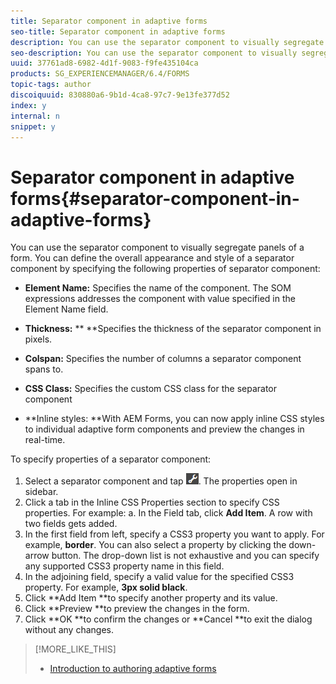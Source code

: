 ```yaml
---
title: Separator component in adaptive forms
seo-title: Separator component in adaptive forms
description: You can use the separator component to visually segregate sections of a form.
seo-description: You can use the separator component to visually segregate sections of a form.
uuid: 37761ad8-6982-4d1f-9083-f9fe435104ca
products: SG_EXPERIENCEMANAGER/6.4/FORMS
topic-tags: author
discoiquuid: 830880a6-9b1d-4ca8-97c7-9e13fe377d52
index: y
internal: n
snippet: y
---
```


# Separator component in adaptive forms{#separator-component-in-adaptive-forms}

You can use the separator component to visually segregate panels of a form. You can define the overall appearance and style of a separator component by specifying the following properties of separator component:

* **Element Name:** Specifies the name of the component. The SOM expressions addresses the component with value specified in the Element Name field.
* **Thickness:** ** **Specifies the thickness of the separator component in pixels.

* **Colspan:** Specifies the number of columns a separator component spans to.
* **CSS Class:** Specifies the custom CSS class for the separator component
* **Inline styles: **With AEM Forms, you can now apply inline CSS styles to individual adaptive form components and preview the changes in real-time.

To specify properties of a separator component:

1. Select a separator component and tap ![](assets/cmppr.png). The properties open in sidebar.
1. Click a tab in the Inline CSS Properties section to specify CSS properties. For example: a. In the Field tab, click **Add Item**. A row with two fields gets added.
1. In the first field from left, specify a CSS3 property you want to apply. For example, **border**. You can also select a property by clicking the down-arrow button. The drop-down list is not exhaustive and you can specify any supported CSS3 property name in this field.
1. In the adjoining field, specify a valid value for the specified CSS3 property. For example, **3px solid black**.
1. Click **Add Item **to specify another property and its value.
1. Click **Preview **to preview the changes in the form.
1. Click **OK **to confirm the changes or **Cancel **to exit the dialog without any changes.

>[!MORE_LIKE_THIS]
>
>* [Introduction to authoring adaptive forms](../../forms/using/introduction-forms-authoring.md)
